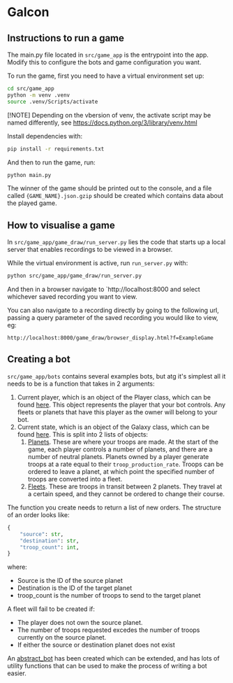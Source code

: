 # Galcon

## Instructions to run a game

The main.py file located in `src/game_app` is the entrypoint into the app. Modify this to configure the bots and game configuration you want.

To run the game, first you need to have a virtual environment set up:

```bash
cd src/game_app
python -m venv .venv
source .venv/Scripts/activate
```

[!NOTE] Depending on the vbersion of venv, the activate script may be named differently, see https://docs.python.org/3/library/venv.html

Install dependencies with:

```bash
pip install -r requirements.txt
```

And then to run the game, run:

```bash
python main.py
```

The winner of the game should be printed out to the console, and a file called `{GAME_NAME}.json.gzip` should be created which contains data about the played game.

## How to visualise a game

In `src/game_app/game_draw/run_server.py` lies the code that starts up a local server that enables recordings to be viewed in a browser.

While the virtual environment is active, run `run_server.py` with:

```bash
python src/game_app/game_draw/run_server.py
```

And then in a browser navigate to `http://localhost:8000 and select whichever saved recording you want to view.

You can also navigate to a recording directly by going to the following url, passing a query parameter of the saved recording you would like to view, eg:

```
http://localhost:8000/game_draw/browser_display.html?f=ExampleGame
```

## Creating a bot

`src/game_app/bots` contains several examples bots, but atg it's simplest all it needs to be is a function that takes in 2 arguments: 

1. Current player, which is an object of the Player class, which can be found [here](src/game_app/game/player.py). This object represents the player that your bot controls. Any fleets or planets that have this player as the owner will belong to your bot.
2. Current state, which is an object of the Galaxy class, which can be found [here](src/game_app/game/galaxy.py). This is split into 2 lists of objects:
    1. [Planets](src/game_app/game/planet.py). These are where your troops are made. At the start of the game, each player controls a number of planets, and there are a number of neutral planets. Planets owned by a player generate troops at a rate equal to their `troop_production_rate`. Troops can be ordered to leave a planet, at which point the specified number of troops are converted into a fleet.
    2. [Fleets](src/game_app/game/fleet.py). These are troops in transit between 2 planets. They travel at a certain speed, and they cannot be ordered to change their course.

The function you create needs to return a list of new orders. The structure of an order looks like:

```python
{
    "source": str,
    "destination": str,
    "troop_count": int,
}
```

where:

- Source is the ID of the source planet
- Destination is the ID of the target planet
- troop_count is the number of troops to send to the target planet

A fleet will fail to be created if:

- The player does not own the source planet.
- The number of troops requested excedes the number of troops currently on the source planet.
- If either the source or destination planet does not exist

An [abstract_bot](src/game_app/bots/abstract_bot.py) has been created which can be extended, and has lots of utility functions that can be used to make the process of writing a bot easier.